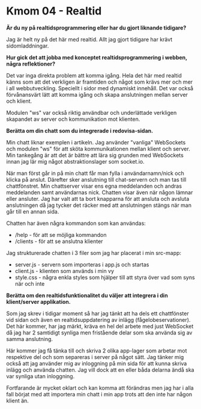 # Kmom 04 - Realtid

**Är du ny på realtidsprogrammering eller har du gjort liknande tidigare?**

Jag är helt ny på det här med realtid. Allt jag gjort tidigare har krävt sidomladdningar.

**Hur gick det att jobba med konceptet realtidsprogrammering i webben, några reflektioner?**

Det var inga direkta problem att komma igång. Hela det här med realtid känns som att det verkligen är framtiden och något som krävs mer och mer i
all webbutveckling. Speciellt i sidor med dynamiskt innehåll. Det var också förvånansvärt lätt att komma igång och skapa anslutningen mellan server och klient.

Modulen "ws" var också riktig användbar och underlättade verkligen skapandet av server och kommunikation mot klienten.

**Berätta om din chatt som du integrerade i redovisa-sidan.**

Min chatt liknar exemplen i artikeln. Jag använder "vanliga" WebSockets och modulen "ws" för att sköta kommunikationen mellan klient och server. Min tankegång är
att det är bättre att lära sig grunden med WebSockets innan jag lär mig något abstraktionslager som socket.io.

När man först går in på min chatt får man fylla i användarnamn/nick och klicka på anslut. Därefter sker anslutning till chat-servern och man tas till chattfönstret.
Min chattserver visar ens egna meddelanden och andras meddelanden samt användarnas nick. Chatten visar även när någon lämnar eller ansluter. Jag har valt att ta bort knapparna
för att ansluta och avsluta anslutningen då jag tycker det räcker med att anslutningen stängs när man går till en annan sida.

Chatten har även några kommandon som kan användas:

* /help - för att se möjliga kommandon
* /clients - för att se anslutna klienter

Jag strukturerade chatten i 3 filer som jag har placerat i min src-mapp:

* server.js - servern som importeras i app.js och startas
* client.js - klienten som används i min vy
* style.css - några enkla styles som hjälper till att styra över vad som syns när och inte

**Berätta om den realtidsfunktionalitet du väljer att integrera i din klient/server applikation.**

Som jag skrev i tidigar moment så har jag tänkt att ha dels ett chattfönster vid sidan och även en realtidsuppdatering av inlägg (fågelobeservationer).
Det här kommer, har jag märkt, kräva en hel del arbete med just WebSocket då jag har 2 samtidigt synliga men fristående delar som ska använda sig av samma anslutning.

Här kommer jag få tänka till och skriva 2 olika app-lager som arbetar mot respektive del och som separeras i server på något sätt. Jag tänker mig också att jag använder mig av inloggning på min sida
för att kunna skriva inlägg och använda chatten. Jag vill dock att en eller båda delarna ändå ska var synliga utan inloggning.

Fortfarande är mycket oklart och kan komma att förändras men jag har i alla fall börjat med att importera min chatt i min app trots att den inte har någon klient än.
